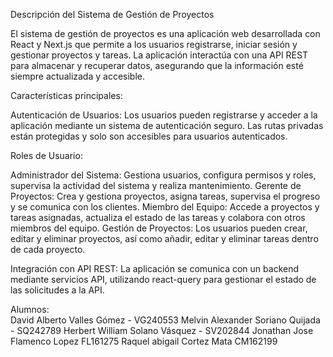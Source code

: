 Descripción del Sistema de Gestión de Proyectos

El sistema de gestión de proyectos es una aplicación web desarrollada con React y Next.js que permite a los usuarios registrarse, iniciar sesión y gestionar proyectos y tareas. La aplicación interactúa con una API REST para almacenar y recuperar datos, asegurando que la información esté siempre actualizada y accesible.

Características principales:

Autenticación de Usuarios: Los usuarios pueden registrarse y acceder a la aplicación mediante un sistema de autenticación seguro. Las rutas privadas están protegidas y solo son accesibles para usuarios autenticados.

Roles de Usuario:

Administrador del Sistema: Gestiona usuarios, configura permisos y roles, supervisa la actividad del sistema y realiza mantenimiento.
Gerente de Proyectos: Crea y gestiona proyectos, asigna tareas, supervisa el progreso y se comunica con los clientes.
Miembro del Equipo: Accede a proyectos y tareas asignadas, actualiza el estado de las tareas y colabora con otros miembros del equipo.
Gestión de Proyectos: Los usuarios pueden crear, editar y eliminar proyectos, así como añadir, editar y eliminar tareas dentro de cada proyecto.

Integración con API REST: La aplicación se comunica con un backend mediante servicios API, utilizando react-query para gestionar el estado de las solicitudes a la API.

Alumnos:  
David Alberto Valles Gómez - VG240553 
Melvin Alexander Soriano Quijada - SQ242789
Herbert William Solano Vásquez - SV202844
Jonathan Jose Flamenco Lopez FL161275
Raquel abigail Cortez Mata CM162199


